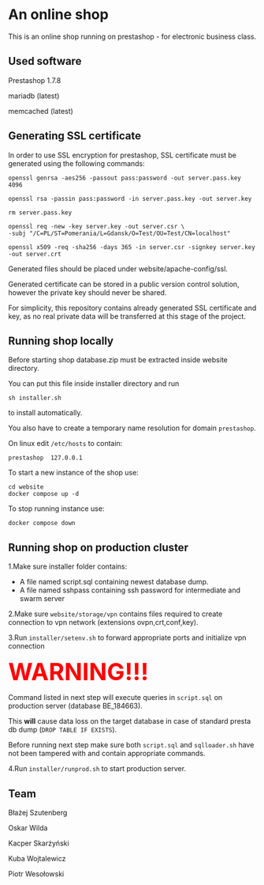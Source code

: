 # An online shop
This is an online shop running on prestashop - for electronic business class.

## Used software

Prestashop 1.7.8

mariadb (latest)

memcached (latest)

## Generating SSL certificate

In order to use SSL encryption for prestashop, SSL certificate must be generated using the following commands:
```
openssl genrsa -aes256 -passout pass:password -out server.pass.key 4096

openssl rsa -passin pass:password -in server.pass.key -out server.key

rm server.pass.key

openssl req -new -key server.key -out server.csr \
-subj "/C=PL/ST=Pomerania/L=Gdansk/O=Test/OU=Test/CN=localhost"

openssl x509 -req -sha256 -days 365 -in server.csr -signkey server.key -out server.crt
```

Generated files should be placed under website/apache-config/ssl.

Generated certificate can be stored in a public version control solution, however the private key should never be shared.

For simplicity, this repository contains already generated SSL certificate and key, as no real private data will be transferred at this stage of the project.

## Running shop locally

Before starting shop database.zip must be extracted inside website directory.

You can put this file inside installer directory and run

```
sh installer.sh
```

to install automatically.

You also have to create a temporary name resolution for domain `prestashop`.

On linux edit `/etc/hosts` to contain:

```
prestashop  127.0.0.1
```

To start a new instance of the shop use:

```
cd website
docker compose up -d
```

To stop running instance use:
```
docker compose down
```

## Running shop on production cluster

1.Make sure installer folder contains:
- A file named script.sql containing newest database dump.
- A file named sshpass containing ssh password for intermediate and swarm server

2.Make sure `website/storage/vpn` contains files required to create connection to vpn network (extensions ovpn,crt,conf,key).

3.Run `installer/setenv.sh` to forward appropriate ports and initialize vpn connection

<font size=7, color=red>**WARNING!!!** </font>

Command listed in next step will execute queries in `script.sql` on production server (database BE_184663). 

This **will** cause data loss on the target database in case of standard presta db dump (`DROP TABLE IF EXISTS`). 

Before running next step make sure both `script.sql` and `sqlloader.sh` have not been tampered with and contain appropriate commands.

4.Run `installer/runprod.sh` to start production server.



## Team
Błażej Szutenberg

Oskar Wilda

Kacper Skarżyński

Kuba Wojtalewicz

Piotr Wesołowski